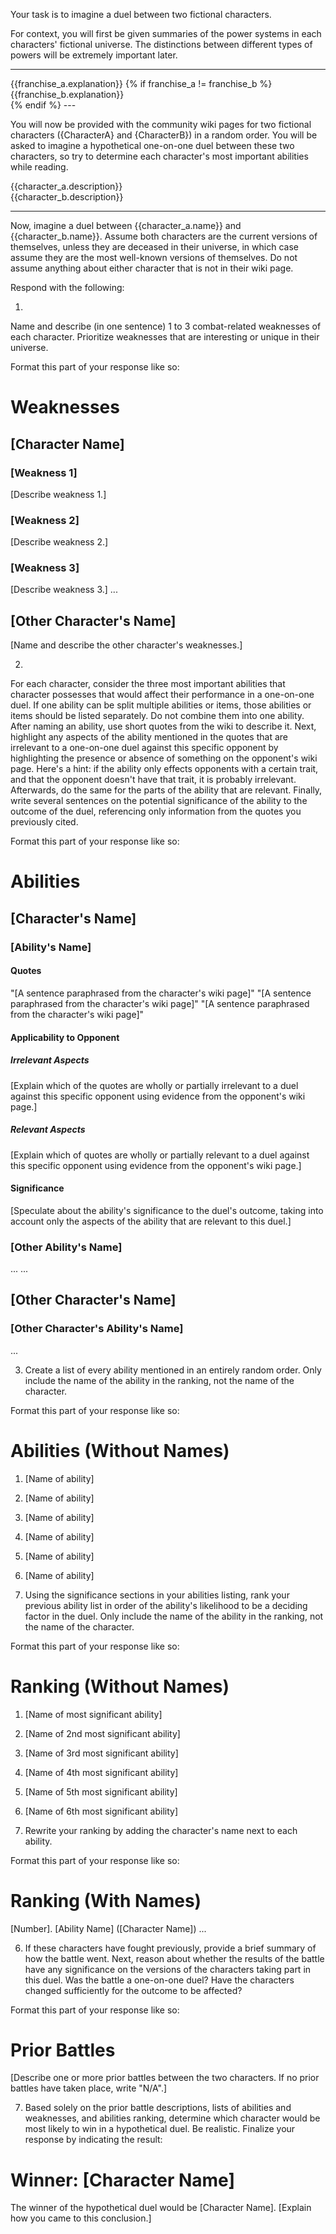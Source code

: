 Your task is to imagine a duel between two fictional characters.

For context, you will first be given summaries of the power systems in each characters' fictional universe. The distinctions between different types of powers will be extremely important later.

---
<title>
{{franchise_a.name}}
</title>
<content>
{{franchise_a.explanation}}
</content>
</article>
{% if franchise_a != franchise_b %}
<article>
<title>
{{franchise_b.name}}
</title>
<content>
{{franchise_b.explanation}}
</content>
</article>{% endif %}
---

You will now be provided with the community wiki pages for two fictional characters ({CharacterA} and {CharacterB}) in a random order. You will be asked to imagine a hypothetical one-on-one duel between these two characters, so try to determine each character's most important abilities while reading.


<article>
<title>
{{character_a.name}}
</title>
<content>
{{character_a.description}}
</content>
</article>

<article>
<title>
{{character_b.name}}
</title>
<content>
{{character_b.description}}
</content>
</article>

---

Now, imagine a duel between {{character_a.name}} and {{character_b.name}}. Assume both characters are the current versions of themselves, unless they are deceased in their universe, in which case assume they are the most well-known versions of themselves. Do not assume anything about either character that is not in their wiki page.

Respond with the following:

1.
Name and describe (in one sentence) 1 to 3 combat-related weaknesses of each character. Prioritize weaknesses that are interesting or unique in their universe.

Format this part of your response like so:

# Weaknesses
## [Character Name]
### [Weakness 1]
[Describe weakness 1.]
### [Weakness 2]
[Describe weakness 2.]
### [Weakness 3]
[Describe weakness 3.]
...
## [Other Character's Name]
[Name and describe the other character's weaknesses.]


2.
For each character, consider the three most important abilities that character possesses that would affect their performance in a one-on-one duel. If one ability can be split multiple abilities or items, those abilities or items should be listed separately. Do not combine them into one ability. After naming an ability, use short quotes from the wiki to describe it. Next, highlight any aspects of the ability mentioned in the quotes that are irrelevant to a one-on-one duel against this specific opponent by highlighting the presence or absence of something on the opponent's wiki page. Here's a hint: if the ability only effects opponents with a certain trait, and that the opponent doesn't have that trait, it is probably irrelevant. Afterwards, do the same for the parts of the ability that are relevant. Finally, write several sentences on the potential significance of the ability to the outcome of the duel, referencing only information from the quotes you previously cited.

Format this part of your response like so:

# Abilities
## [Character's Name]
### [Ability's Name]
#### Quotes
"[A sentence paraphrased from the character's wiki page]"
"[A sentence paraphrased from the character's wiki page]"
"[A sentence paraphrased from the character's wiki page]"
#### Applicability to Opponent
##### Irrelevant Aspects
[Explain which of the quotes are wholly or partially irrelevant to a duel against this specific opponent using evidence from the opponent's wiki page.]
##### Relevant Aspects
[Explain which of quotes are wholly or partially relevant to a duel against this specific opponent using evidence from the opponent's wiki page.]
#### Significance
[Speculate about the ability's significance to the duel's outcome, taking into account only the aspects of the ability that are relevant to this duel.]
### [Other Ability's Name]
...
...
## [Other Character's Name]
### [Other Character's Ability's Name]
...

3. Create a list of every ability mentioned in an entirely random order. Only include the name of the ability in the ranking, not the name of the character.

Format this part of your response like so:

# Abilities (Without Names)
1. [Name of ability]
2. [Name of ability]
3. [Name of ability]
4. [Name of ability]
5. [Name of ability]
6. [Name of ability]

4. Using the significance sections in your abilities listing, rank your previous ability list in order of the ability's likelihood to be a deciding factor in the duel. Only include the name of the ability in the ranking, not the name of the character.

Format this part of your response like so:

# Ranking (Without Names)
1. [Name of most significant ability]
2. [Name of 2nd most significant ability]
3. [Name of 3rd most significant ability]
4. [Name of 4th most significant ability]
5. [Name of 5th most significant ability]
6. [Name of 6th most significant ability]

5. Rewrite your ranking by adding the character's name next to each ability.

Format this part of your response like so:

# Ranking (With Names)
[Number]. [Ability Name] ([Character Name])
...

6. If these characters have fought previously, provide a brief summary of how the battle went. Next, reason about whether the results of the battle have any significance on the versions of the characters taking part in this duel. Was the battle a one-on-one duel? Have the characters changed sufficiently for the outcome to be affected?

Format this part of your response like so:

# Prior Battles
[Describe one or more prior battles between the two characters. If no prior battles have taken place, write "N/A".]

7. Based solely on the prior battle descriptions, lists of abilities and weaknesses, and abilities ranking, determine which character would be most likely to win in a hypothetical duel. Be realistic. Finalize your response by indicating the result:

# Winner: [Character Name]
The winner of the hypothetical duel would be [Character Name]. [Explain how you came to this conclusion.]
